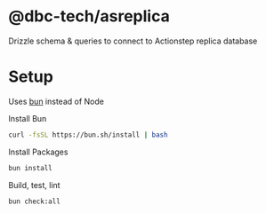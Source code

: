 # @dbc-tech/asreplica

Drizzle schema & queries to connect to Actionstep replica database

# Setup

Uses [bun](https://bun.sh/) instead of Node

Install Bun

```bash
curl -fsSL https://bun.sh/install | bash
```

Install Packages

```bash
bun install
```

Build, test, lint

```bash
bun check:all
```
